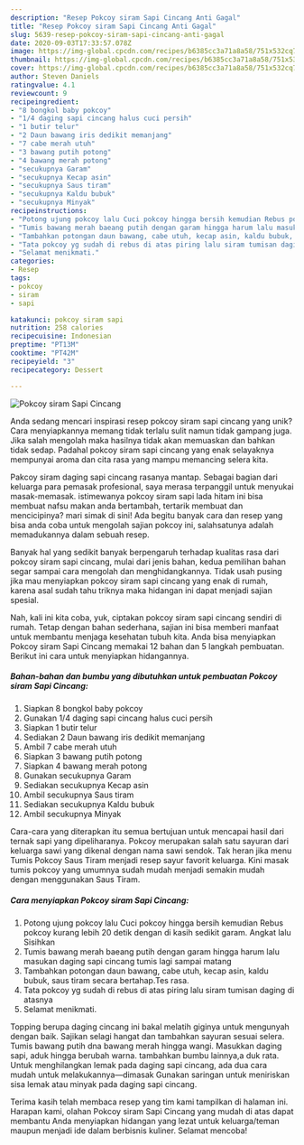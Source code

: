 ```yaml
---
description: "Resep Pokcoy siram Sapi Cincang Anti Gagal"
title: "Resep Pokcoy siram Sapi Cincang Anti Gagal"
slug: 5639-resep-pokcoy-siram-sapi-cincang-anti-gagal
date: 2020-09-03T17:33:57.078Z
image: https://img-global.cpcdn.com/recipes/b6385cc3a71a8a58/751x532cq70/pokcoy-siram-sapi-cincang-foto-resep-utama.jpg
thumbnail: https://img-global.cpcdn.com/recipes/b6385cc3a71a8a58/751x532cq70/pokcoy-siram-sapi-cincang-foto-resep-utama.jpg
cover: https://img-global.cpcdn.com/recipes/b6385cc3a71a8a58/751x532cq70/pokcoy-siram-sapi-cincang-foto-resep-utama.jpg
author: Steven Daniels
ratingvalue: 4.1
reviewcount: 9
recipeingredient:
- "8 bongkol baby pokcoy"
- "1/4 daging sapi cincang halus cuci persih"
- "1 butir telur"
- "2 Daun bawang iris dedikit memanjang"
- "7 cabe merah utuh"
- "3 bawang putih potong"
- "4 bawang merah potong"
- "secukupnya Garam"
- "secukupnya Kecap asin"
- "secukupnya Saus tiram"
- "secukupnya Kaldu bubuk"
- "secukupnya Minyak"
recipeinstructions:
- "Potong ujung pokcoy lalu Cuci pokcoy hingga bersih kemudian Rebus pokcoy kurang lebih 20 detik dengan di kasih sedikit garam. Angkat lalu Sisihkan"
- "Tumis bawang merah baeang putih dengan garam hingga harum lalu masukan daging sapi cincang tumis lagi sampai matang"
- "Tambahkan potongan daun bawang, cabe utuh, kecap asin, kaldu bubuk, saus tiram secara bertahap.Tes rasa."
- "Tata pokcoy yg sudah di rebus di atas piring lalu siram tumisan daging di atasnya"
- "Selamat menikmati."
categories:
- Resep
tags:
- pokcoy
- siram
- sapi

katakunci: pokcoy siram sapi 
nutrition: 258 calories
recipecuisine: Indonesian
preptime: "PT13M"
cooktime: "PT42M"
recipeyield: "3"
recipecategory: Dessert

---
```



![Pokcoy siram Sapi Cincang](https://img-global.cpcdn.com/recipes/b6385cc3a71a8a58/751x532cq70/pokcoy-siram-sapi-cincang-foto-resep-utama.jpg)

Anda sedang mencari inspirasi resep pokcoy siram sapi cincang yang unik? Cara menyiapkannya memang tidak terlalu sulit namun tidak gampang juga. Jika salah mengolah maka hasilnya tidak akan memuaskan dan bahkan tidak sedap. Padahal pokcoy siram sapi cincang yang enak selayaknya mempunyai aroma dan cita rasa yang mampu memancing selera kita.

Pakcoy siram daging sapi cincang rasanya mantap. Sebagai bagian dari keluarga para pemasak profesional, saya merasa terpanggil untuk menyukai masak-memasak.  istimewanya pokcoy siram sapi lada hitam ini bisa membuat nafsu makan anda bertambah, tertarik membuat dan mencicipinya? mari simak di sini! Ada begitu banyak cara dan resep yang bisa anda coba untuk mengolah sajian pokcoy ini, salahsatunya adalah memadukannya dalam sebuah resep.

Banyak hal yang sedikit banyak berpengaruh terhadap kualitas rasa dari pokcoy siram sapi cincang, mulai dari jenis bahan, kedua pemilihan bahan segar sampai cara mengolah dan menghidangkannya. Tidak usah pusing jika mau menyiapkan pokcoy siram sapi cincang yang enak di rumah, karena asal sudah tahu triknya maka hidangan ini dapat menjadi sajian spesial.


Nah, kali ini kita coba, yuk, ciptakan pokcoy siram sapi cincang sendiri di rumah. Tetap dengan bahan sederhana, sajian ini bisa memberi manfaat untuk membantu menjaga kesehatan tubuh kita. Anda bisa menyiapkan Pokcoy siram Sapi Cincang memakai 12 bahan dan 5 langkah pembuatan. Berikut ini cara untuk menyiapkan hidangannya.

<!--inarticleads1-->

##### Bahan-bahan dan bumbu yang dibutuhkan untuk pembuatan Pokcoy siram Sapi Cincang:

1. Siapkan 8 bongkol baby pokcoy
1. Gunakan 1/4 daging sapi cincang halus cuci persih
1. Siapkan 1 butir telur
1. Sediakan 2 Daun bawang iris dedikit memanjang
1. Ambil 7 cabe merah utuh
1. Siapkan 3 bawang putih potong
1. Siapkan 4 bawang merah potong
1. Gunakan secukupnya Garam
1. Sediakan secukupnya Kecap asin
1. Ambil secukupnya Saus tiram
1. Sediakan secukupnya Kaldu bubuk
1. Ambil secukupnya Minyak


Cara-cara yang diterapkan itu semua bertujuan untuk mencapai hasil dari ternak sapi yang dipeliharanya. Pokcoy merupakan salah satu sayuran dari keluarga sawi yang dikenal dengan nama sawi sendok. Tak heran jika menu Tumis Pokcoy Saus Tiram menjadi resep sayur favorit keluarga. Kini masak tumis pokcoy yang umumnya sudah mudah menjadi semakin mudah dengan menggunakan Saus Tiram. 

<!--inarticleads2-->

##### Cara menyiapkan Pokcoy siram Sapi Cincang:

1. Potong ujung pokcoy lalu Cuci pokcoy hingga bersih kemudian Rebus pokcoy kurang lebih 20 detik dengan di kasih sedikit garam. Angkat lalu Sisihkan
1. Tumis bawang merah baeang putih dengan garam hingga harum lalu masukan daging sapi cincang tumis lagi sampai matang
1. Tambahkan potongan daun bawang, cabe utuh, kecap asin, kaldu bubuk, saus tiram secara bertahap.Tes rasa.
1. Tata pokcoy yg sudah di rebus di atas piring lalu siram tumisan daging di atasnya
1. Selamat menikmati.


Topping berupa daging cincang ini bakal melatih giginya untuk mengunyah dengan baik. Sajikan selagi hangat dan tambahkan sayuran sesuai selera. Tumis bawang putih dna bawang merah hingga wangi. Masukkan daging sapi, aduk hingga berubah warna. tambahkan bumbu lainnya,a duk rata. Untuk menghilangkan lemak pada daging sapi cincang, ada dua cara mudah untuk melakukannya—dimasak Gunakan saringan untuk meniriskan sisa lemak atau minyak pada daging sapi cincang. 

Terima kasih telah membaca resep yang tim kami tampilkan di halaman ini. Harapan kami, olahan Pokcoy siram Sapi Cincang yang mudah di atas dapat membantu Anda menyiapkan hidangan yang lezat untuk keluarga/teman maupun menjadi ide dalam berbisnis kuliner. Selamat mencoba!

